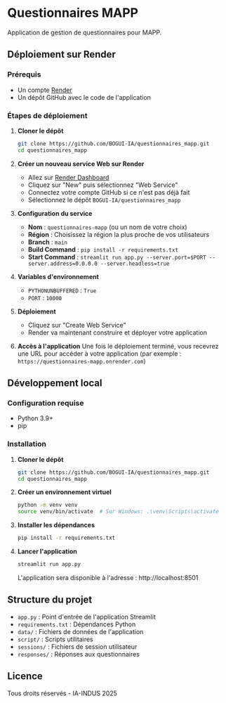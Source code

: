 # Questionnaires MAPP

Application de gestion de questionnaires pour MAPP.

## Déploiement sur Render

### Prérequis

- Un compte [Render](https://render.com/)
- Un dépôt GitHub avec le code de l'application

### Étapes de déploiement

1. **Cloner le dépôt**
   ```bash
   git clone https://github.com/BOGUI-IA/questionnaires_mapp.git
   cd questionnaires_mapp
   ```

2. **Créer un nouveau service Web sur Render**
   - Allez sur [Render Dashboard](https://dashboard.render.com/)
   - Cliquez sur "New" puis sélectionnez "Web Service"
   - Connectez votre compte GitHub si ce n'est pas déjà fait
   - Sélectionnez le dépôt `BOGUI-IA/questionnaires_mapp`

3. **Configuration du service**
   - **Nom** : `questionnaires-mapp` (ou un nom de votre choix)
   - **Région** : Choisissez la région la plus proche de vos utilisateurs
   - **Branch** : `main`
   - **Build Command** : `pip install -r requirements.txt`
   - **Start Command** : `streamlit run app.py --server.port=$PORT --server.address=0.0.0.0 --server.headless=true`

4. **Variables d'environnement**
   - `PYTHONUNBUFFERED` : `True`
   - `PORT` : `10000`

5. **Déploiement**
   - Cliquez sur "Create Web Service"
   - Render va maintenant construire et déployer votre application

6. **Accès à l'application**
   Une fois le déploiement terminé, vous recevrez une URL pour accéder à votre application (par exemple : `https://questionnaires-mapp.onrender.com`)

## Développement local

### Configuration requise

- Python 3.9+
- pip

### Installation

1. **Cloner le dépôt**
   ```bash
   git clone https://github.com/BOGUI-IA/questionnaires_mapp.git
   cd questionnaires_mapp
   ```

2. **Créer un environnement virtuel**
   ```bash
   python -m venv venv
   source venv/bin/activate  # Sur Windows: .\venv\Scripts\activate
   ```

3. **Installer les dépendances**
   ```bash
   pip install -r requirements.txt
   ```

4. **Lancer l'application**
   ```bash
   streamlit run app.py
   ```
   L'application sera disponible à l'adresse : http://localhost:8501

## Structure du projet

- `app.py` : Point d'entrée de l'application Streamlit
- `requirements.txt` : Dépendances Python
- `data/` : Fichiers de données de l'application
- `script/` : Scripts utilitaires
- `sessions/` : Fichiers de session utilisateur
- `responses/` : Réponses aux questionnaires

## Licence

Tous droits réservés - IA-INDUS 2025
